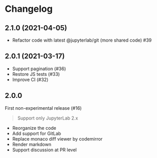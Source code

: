 # Changelog

## 2.1.0 (2021-04-05)

- Refactor code with latest @jupyterlab/git (more shared code) #39

## 2.0.1 (2021-03-17)

- Support pagination (#36)
- Restore JS tests (#33)
- Improve CI (#32)

## 2.0.0

First non-experimental release (#16)

> Support only JupyterLab 2.x

- Reorganize the code
- Add support for GitLab
- Replace monaco diff viewer by codemirror
- Render markdown
- Support discussion at PR level
